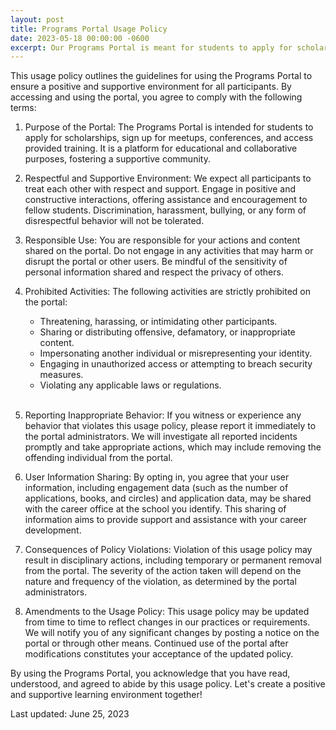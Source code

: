 ```yaml
---
layout: post
title: Programs Portal Usage Policy
date: 2023-05-18 00:00:00 -0600
excerpt: Our Programs Portal is meant for students to apply for scholarships, sign up for events, and access training. Participants are expected to treat each other with respect and support. Any threatening or negative behavior may result in removal from the portal.
---
```

This usage policy outlines the guidelines for using the Programs Portal to ensure a positive and supportive environment for all participants. By accessing and using the portal, you agree to comply with the following terms:

1. Purpose of the Portal:
The Programs Portal is intended for students to apply for scholarships, sign up for meetups, conferences, and access provided training. It is a platform for educational and collaborative purposes, fostering a supportive community.

2. Respectful and Supportive Environment:
We expect all participants to treat each other with respect and support. Engage in positive and constructive interactions, offering assistance and encouragement to fellow students. Discrimination, harassment, bullying, or any form of disrespectful behavior will not be tolerated.

3. Responsible Use:
You are responsible for your actions and content shared on the portal. Do not engage in any activities that may harm or disrupt the portal or other users. Be mindful of the sensitivity of personal information shared and respect the privacy of others.

4. Prohibited Activities:
The following activities are strictly prohibited on the portal:

    - Threatening, harassing, or intimidating other participants.
    - Sharing or distributing offensive, defamatory, or inappropriate content.
    - Impersonating another individual or misrepresenting your identity.
    - Engaging in unauthorized access or attempting to breach security measures.
    - Violating any applicable laws or regulations.
<br/><br/>

5. Reporting Inappropriate Behavior:
If you witness or experience any behavior that violates this usage policy, please report it immediately to the portal administrators. We will investigate all reported incidents promptly and take appropriate actions, which may include removing the offending individual from the portal.

6. User Information Sharing:
By opting in, you agree that your user information, including engagement data (such as the number of applications, books, and circles) and application data, may be shared with the career office at the school you identify. This sharing of information aims to provide support and assistance with your career development.

7. Consequences of Policy Violations:
Violation of this usage policy may result in disciplinary actions, including temporary or permanent removal from the portal. The severity of the action taken will depend on the nature and frequency of the violation, as determined by the portal administrators.

8. Amendments to the Usage Policy:
This usage policy may be updated from time to time to reflect changes in our practices or requirements. We will notify you of any significant changes by posting a notice on the portal or through other means. Continued use of the portal after modifications constitutes your acceptance of the updated policy.

By using the Programs Portal, you acknowledge that you have read, understood, and agreed to abide by this usage policy. Let's create a positive and supportive learning environment together!

Last updated: June 25, 2023